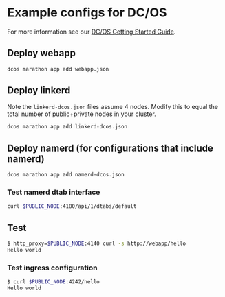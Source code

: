 # Example configs for DC/OS

For more information see our
[DC/OS Getting Started Guide](https://linkerd.io/getting-started/dcos/).

## Deploy webapp

```bash
dcos marathon app add webapp.json
```

## Deploy linkerd

Note the `linkerd-dcos.json` files assume 4 nodes. Modify this to equal the
total number of public+private nodes in your cluster.

```bash
dcos marathon app add linkerd-dcos.json
```

## Deploy namerd (for configurations that include namerd)

```bash
dcos marathon app add namerd-dcos.json
```

### Test namerd dtab interface

```bash
curl $PUBLIC_NODE:4180/api/1/dtabs/default
```

## Test

```bash
$ http_proxy=$PUBLIC_NODE:4140 curl -s http://webapp/hello
Hello world
```

### Test ingress configuration

```bash
$ curl $PUBLIC_NODE:4242/hello
Hello world
```
